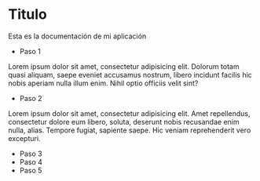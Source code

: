 # Titulo

Esta es la documentación de mi aplicación

- Paso 1

Lorem ipsum dolor sit amet, consectetur adipisicing elit. Dolorum totam quasi aliquam, saepe eveniet accusamus nostrum, libero incidunt facilis hic nobis aperiam nulla illum enim. Nihil optio officiis velit sint?

- Paso 2

Lorem ipsum dolor sit amet, consectetur adipisicing elit. Amet repellendus, consectetur dolore eum libero, soluta, deserunt nobis recusandae enim nulla, alias. Tempore fugiat, sapiente saepe. Hic veniam reprehenderit vero excepturi.

- Paso 3
- Paso 4
- Paso 5